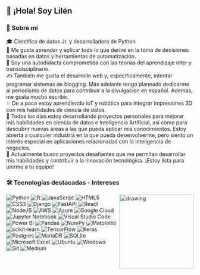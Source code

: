 ## 👋 ¡Hola! Soy Lilén

### 👩 Sobre mí

🎓 Científica de datos Jr. y desarrolladora de Python<br>
💞 Me gusta aprender y aplicar todo lo que derive en la toma de decisiones basadas en datos y herramientas de automatización.<br>
🔎 Soy una autodidacta comprometida con las teorías del aprendizaje inter y transdisciplinario.<br>
✍ También me gusta el desarrollo web y, específicamente, intentar programar sistemas de blogging. Más adelante tengo planeado dedicarme al periodismo de datos para contribuir a la divulgación en español. Además, me gusta mucho escribir.<br>
✨ De a poco estoy aprendiendo IoT y robótica para integrar impresiones 3D con mis habilidades de ciencia de datos.<br>
🤔 Todos los días estoy desarrollando proyectos personales para mejorar mis habilidades en ciencia de datos e Inteligencia Artificial, así como para descubrir nuevas áreas a las que pueda aplicar mis conocimientos. Estoy abierta a cualquier industria en la que pueda desenvolverme, pero siento un interés especial en aplicaciones relacionadas con la inteligencia de negocios.<br>
🤩 Actualmente busco proyectos desafiantes que me permitan desarrollar mis habilidades y contribuir a la innovación tecnológica. ¡Estoy lista para unirme a tu equipo!


### 🛠 Tecnologías destacadas - Intereses
<img src="https://media4.giphy.com/media/MIGbtLZoVjbl0bYbAd/giphy.gif?cid=790b76119edac0b2a23b6e73dec569711082519deebf6f08&rid=giphy.gif&ct=s" alt="drawing" width="200" align="right"/>

![Python](https://img.shields.io/badge/python-3670A0?style=for-the-badge&logo=python&logoColor=ffdd54)
![R](https://img.shields.io/badge/r-%23276DC3.svg?style=for-the-badge&logo=r&logoColor=white)
![JavaScript](https://img.shields.io/badge/javascript-%23323330.svg?style=for-the-badge&logo=javascript&logoColor=%23F7DF1E)
![HTML5](https://img.shields.io/badge/html5-%23E34F26.svg?style=for-the-badge&logo=html5&logoColor=white)
![CSS3](https://img.shields.io/badge/css3-%231572B6.svg?style=for-the-badge&logo=css3&logoColor=white)
![Django](https://img.shields.io/badge/django-%23092E20.svg?style=for-the-badge&logo=django&logoColor=white)
![FastAPI](https://img.shields.io/badge/FastAPI-005571?style=for-the-badge&logo=fastapi)
![React](https://img.shields.io/badge/react-%2320232a.svg?style=for-the-badge&logo=react&logoColor=%2361DAFB)
![NodeJS](https://img.shields.io/badge/node.js-6DA55F?style=for-the-badge&logo=node.js&logoColor=white)
![AWS](https://img.shields.io/badge/AWS-%23FF9900.svg?style=for-the-badge&logo=amazon-aws&logoColor=white)
![Azure](https://img.shields.io/badge/azure-%230072C6.svg?style=for-the-badge&logo=microsoftazure&logoColor=white)
![Google Cloud](https://img.shields.io/badge/GoogleCloud-%234285F4.svg?style=for-the-badge&logo=google-cloud&logoColor=white)
![Jupyter Notebook](https://img.shields.io/badge/jupyter-%23FA0F00.svg?style=for-the-badge&logo=jupyter&logoColor=white)
![Visual Studio Code](https://img.shields.io/badge/Visual%20Studio%20Code-0078d7.svg?style=for-the-badge&logo=visual-studio-code&logoColor=white)
![Power Bi](https://img.shields.io/badge/power_bi-F2C811?style=for-the-badge&logo=powerbi&logoColor=black)
![Pandas](https://img.shields.io/badge/pandas-%23150458.svg?style=for-the-badge&logo=pandas&logoColor=white)
![NumPy](https://img.shields.io/badge/numpy-%23013243.svg?style=for-the-badge&logo=numpy&logoColor=white)
![Matplotlib](https://img.shields.io/badge/Matplotlib-%23ffffff.svg?style=for-the-badge&logo=Matplotlib&logoColor=black)
![scikit-learn](https://img.shields.io/badge/scikit--learn-%23F7931E.svg?style=for-the-badge&logo=scikit-learn&logoColor=white)
![TensorFlow](https://img.shields.io/badge/TensorFlow-%23FF6F00.svg?style=for-the-badge&logo=TensorFlow&logoColor=white)
![Keras](https://img.shields.io/badge/Keras-%23D00000.svg?style=for-the-badge&logo=Keras&logoColor=white)
![Postgres](https://img.shields.io/badge/postgres-%23316192.svg?style=for-the-badge&logo=postgresql&logoColor=white)
![MariaDB](https://img.shields.io/badge/MariaDB-003545?style=for-the-badge&logo=mariadb&logoColor=white)
![SQLite](https://img.shields.io/badge/sqlite-%2307405e.svg?style=for-the-badge&logo=sqlite&logoColor=white)
![Microsoft Excel](https://img.shields.io/badge/Microsoft_Excel-217346?style=for-the-badge&logo=microsoft-excel&logoColor=white)
![Ubuntu](https://img.shields.io/badge/Ubuntu-E95420?style=for-the-badge&logo=ubuntu&logoColor=white)
![Windows](https://img.shields.io/badge/Windows-0078D6?style=for-the-badge&logo=windows&logoColor=white)
![Git](https://img.shields.io/badge/git-%23F05033.svg?style=for-the-badge&logo=git&logoColor=white)
![Medium](https://img.shields.io/badge/Medium-12100E?style=for-the-badge&logo=medium&logoColor=white)

